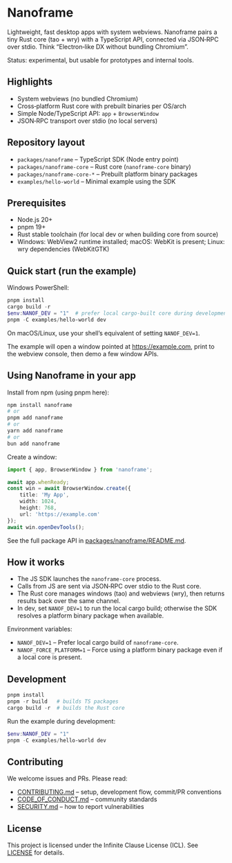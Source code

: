 # Nanoframe

Lightweight, fast desktop apps with system webviews. Nanoframe pairs a tiny Rust core (tao + wry) with a TypeScript API, connected via JSON‑RPC over stdio. Think “Electron‑like DX without bundling Chromium”.

Status: experimental, but usable for prototypes and internal tools.

## Highlights

- System webviews (no bundled Chromium)
- Cross‑platform Rust core with prebuilt binaries per OS/arch
- Simple Node/TypeScript API: `app` + `BrowserWindow`
- JSON‑RPC transport over stdio (no local servers)

## Repository layout

- `packages/nanoframe` – TypeScript SDK (Node entry point)
- `packages/nanoframe-core` – Rust core (`nanoframe-core` binary)
- `packages/nanoframe-core-*` – Prebuilt platform binary packages
- `examples/hello-world` – Minimal example using the SDK

## Prerequisites

- Node.js 20+
- pnpm 19+
- Rust stable toolchain (for local dev or when building core from source)
- Windows: WebView2 runtime installed; macOS: WebKit is present; Linux: wry dependencies (WebKitGTK)

## Quick start (run the example)

Windows PowerShell:

```powershell
pnpm install
cargo build -r
$env:NANOF_DEV = "1"  # prefer local cargo-built core during development
pnpm -C examples/hello-world dev
```

On macOS/Linux, use your shell’s equivalent of setting `NANOF_DEV=1`.

The example will open a window pointed at https://example.com, print to the webview console, then demo a few window APIs.

## Using Nanoframe in your app

Install from npm (using pnpm here):

```bash
npm install nanoframe
# or
pnpm add nanoframe
# or
yarn add nanoframe
# or
bun add nanoframe
```

Create a window:

```ts
import { app, BrowserWindow } from 'nanoframe';

await app.whenReady;
const win = await BrowserWindow.create({
	title: 'My App',
	width: 1024,
	height: 768,
	url: 'https://example.com'
});
await win.openDevTools();
```

See the full package API in [packages/nanoframe/README.md](packages/nanoframe/README.md).

## How it works

- The JS SDK launches the `nanoframe-core` process.
- Calls from JS are sent via JSON‑RPC over stdio to the Rust core.
- The Rust core manages windows (tao) and webviews (wry), then returns results back over the same channel.
- In dev, set `NANOF_DEV=1` to run the local cargo build; otherwise the SDK resolves a platform binary package when available.

Environment variables:

- `NANOF_DEV=1` – Prefer local cargo build of `nanoframe-core`.
- `NANOF_FORCE_PLATFORM=1` – Force using a platform binary package even if a local core is present.

## Development

```powershell
pnpm install
pnpm -r build   # builds TS packages
cargo build -r  # builds the Rust core
```

Run the example during development:

```powershell
$env:NANOF_DEV = "1"
pnpm -C examples/hello-world dev
```

## Contributing

We welcome issues and PRs. Please read:

- [CONTRIBUTING.md](CONTRIBUTING.md) – setup, development flow, commit/PR conventions
- [CODE_OF_CONDUCT.md](CODE_OF_CONDUCT.md) – community standards
- [SECURITY.md](SECURITY.md) – how to report vulnerabilities

## License

This project is licensed under the Infinite Clause License (ICL). See [LICENSE](LICENSE) for details.
